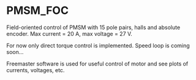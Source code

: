 # PMSM_FOC
Field-oriented control of PMSM with 15 pole pairs, halls and absolute encoder. Max current = 20 A, max voltage = 27 V.

For now only direct torque control is implemented. Speed loop is coming soon...

Freemaster software is used for useful control of motor and see plots of currents, voltages, etc.
